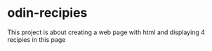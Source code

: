 # odin-recipies
This project is about creating a web page with html and displaying 4 recipies in this page